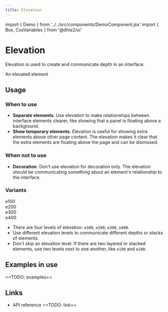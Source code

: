 ```yaml
---
title: Elevation
---
```


import { Demo } from '../../src/components/DemoComponent.jsx'
import { Box, CssVariables } from '@dhis2/ui'

# Elevation

Elevation is used to create and communicate depth in an interface.

<Demo>
    <CssVariables elevations/>
    <Box>
    <div style={{background: 'white', boxShadow: 'var(--elevations-e200', display: 'inline-block', padding: '16px'}}>An elevated element</div>
    </Box>
</Demo>

## Usage

### When to use

-   **Separate elements**. Use elevation to make relationships between interface elements clearer, like showing that a panel is floating above a background.
-   **Show temporary elements**. Elevation is useful for showing extra elements above other page content. The elevation makes it clear that the extra elements are floating above the page and can be dismissed.

### When not to use

-   **Decoration**. Don't use elevation for decoration only. The elevation should be communicating something about an element's relationship to the interface.

### Variants

<Demo>
    <CssVariables elevations/>
    <Box>
    <div style={{background: 'white', boxShadow: 'var(--elevations-e100', display: 'inline-block', padding: '16px', marginRight: '16px', fontFamily: 'monospace'}}>e100</div>
    <div style={{background: 'white', boxShadow: 'var(--elevations-e200', display: 'inline-block', padding: '16px', marginRight: '16px', fontFamily: 'monospace'}}>e200</div>
    <div style={{background: 'white', boxShadow: 'var(--elevations-e300', display: 'inline-block', padding: '16px', marginRight: '16px', fontFamily: 'monospace'}}>e300</div>
    <div style={{background: 'white', boxShadow: 'var(--elevations-e400', display: 'inline-block', padding: '16px', marginRight: '16px', fontFamily: 'monospace'}}>e400</div>
    </Box>
</Demo>

-   There are four levels of elevation: `e100`, `e200`, `e300`, `e400`.
-   Use different elevation levels to communicate different depths or stacks of elements.
-   Don't skip an elevation level. If there are two layered or stacked elements, use two levels next to one another, like `e100` and `e200`.

## Examples in use

==TODO: examples==

## Links

-   API reference ==TODO: link==
